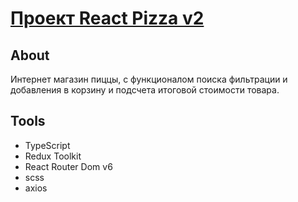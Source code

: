 # [Проект React Pizza v2](https://react-pizza-v2-flame.vercel.app/?sortProperty=rating&categoryId=0)

## About
Интернет магазин пиццы, с функционалом поиска фильтрации и добавления в 
корзину и подсчета итоговой стоимости товара.

## Tools

- TypeScript
- Redux Toolkit
- React Router Dom v6
- scss
- axios 